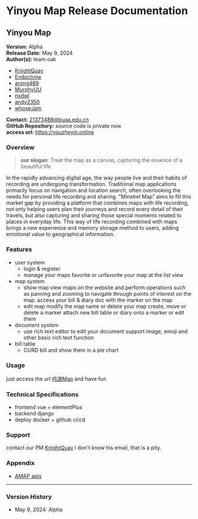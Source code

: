 # Yinyou Map Release Documentation

## Yinyou Map

**Version:** Alpha  
**Release Date:** May 9, 2024  
**Author(s):** team oak
  - [KnightQuay](https://github.com/KnightQuay)
  - [Endoctrine](https://github.com/Endoctrine)
  - [arong489](https://github.com/arong489)
  - [MurphyUU](https://github.com/MurphyUU)
  - [nxdwl](https://github.com/nxdwlp)
  - [andy2350](https://github.com/andy2350)
  - [whoseJam](https://github.com/whoseJam)

**Contact:** <21373488@buaa.edu.cn>  
**GitHub Repository:** source code is private now  
**access url:** <https://youzheyin.online>  

### Overview

> **our slogan**: Treat the map as a canvas, capturing the essence of a beautiful life

In the rapidly advancing digital age, the way people live and their habits of recording are undergoing transformation. Traditional map applications primarily focus on navigation and location search, often overlooking the needs for personal life recording and sharing. "Minstrel Map" aims to fill this market gap by providing a platform that combines maps with life recording, not only helping users plan their journeys and record every detail of their travels, but also capturing and sharing those special moments related to places in everyday life. This way of life recording combined with maps brings a new experience and memory storage method to users, adding emotional value to geographical information.

### Features

- user system
  - login & register
  - manage your maps
    favorite or unfavorite your map at the list view
- map system
  - show map
    view maps on the website and perform operations such as panning and zooming to navigate through points of interest on the map.
    access your bill & diary doc with the marker on the map
  - edit map
    modify the map name or delete your map
    create, move or delete a marker
    attach new bill table or diary onto a marker or edit them
- document system
  - use rich text editor to edit your document
    support image, emoji and other basic rich text function
- bill table
  - CURD bill and show them in a pie chart

### Usage

just access the url [吟游Map](https://youzheyin.online) and have fun

### Technical Specifications

- frontend
  vue + elementPlus
- backend
  django
- deploy
  docker + github ci/cd

### Support

contact our PM [KnightQuay](https://github.com/KnightQuay)
I don't know his email, that is a pity.

### Appendix

- [AMAP apis](https://lbs.amap.com/)

---

### Version History

- May 9, 2024: Alpha
